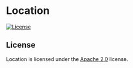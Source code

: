 # Location

[![License](https://lxgaming.github.io/badges/License-Apache%202.0-blue.svg)](https://www.apache.org/licenses/LICENSE-2.0)

## License
Location is licensed under the [Apache 2.0](https://www.apache.org/licenses/LICENSE-2.0) license.